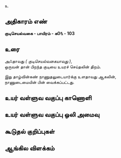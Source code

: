 உ


## அதிகாரம் எண்

**குடிசெயல்வகை - பாயிரம் - க0௩ - 103**

## உரை

அஃதாவது _( குடிசெயல்வகையாவது )_,  
ஒருவன் தான் பிறந்த குடியை உயரச் செய்தலின் திறம். 

இது தாழ்வின்கண் நாணுதலுடையார்க்கு உளதாவது ஆகலின்,  
நாணுடைமையின் பின் வைக்கப்பட்டது.

## உயர் வள்ளுவ வகுப்பு காணொளி


## உயர் வள்ளுவ வகுப்பு ஒலி அமைவு 


## கூடுதல் குறிப்புகள்


## ஆங்கில விளக்கம்

